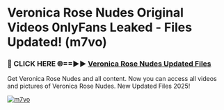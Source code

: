 # Veronica Rose Nudes Original Videos 0nlyFans Leaked - Files Updated! (m7vo)

<h3>🔴 CLICK HERE 🌐==►► <a href="https://tinyurl.com/4mcuefdz" rel="nofollow">Veronica Rose Nudes Updated Files</a></h3>

Get Veronica Rose Nudes and all content. Now you can access all videos and pictures of Veronica Rose Nudes. New Updated Files 2025!

[![m7vo](https://i.imgur.com/StAQSOY.gif)](https://tinyurl.com/4mcuefdz)

